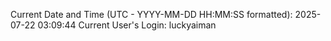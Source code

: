 Current Date and Time (UTC - YYYY-MM-DD HH:MM:SS formatted): 2025-07-22 03:09:44
Current User's Login: luckyaiman
